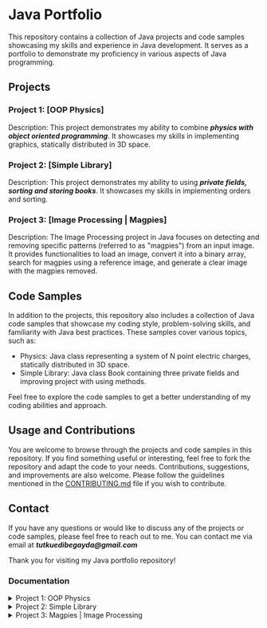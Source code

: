 # Java Portfolio

This repository contains a collection of Java projects and code samples showcasing my skills and experience in Java development. It serves as a portfolio to demonstrate my proficiency in various aspects of Java programming.

## Projects

### Project 1: [OOP Physics]

Description: This project demonstrates my ability to combine **_physics with object oriented programming_**. It showcases my skills in implementing graphics, statically distributed in 3D space. 

### Project 2: [Simple Library]

Description: This project demonstrates my ability to using **_private fields, sorting and storing books_**. It showcases my skills in implementing orders and sorting. 

### Project 3: [Image Processing | Magpies]

Description: The Image Processing project in Java focuses on detecting and removing specific patterns (referred to as "magpies") from an input image. It provides functionalities to load an image, convert it into a binary array, search for magpies using a reference image, and generate a clear image with the magpies removed.

## Code Samples

In addition to the projects, this repository also includes a collection of Java code samples that showcase my coding style, problem-solving skills, and familiarity with Java best practices. These samples cover various topics, such as:

- Physics: Java class representing a system of N point electric charges, statically distributed in 3D space.
- Simple Library: Java class Book containing three private fields and improving project with using methods.

Feel free to explore the code samples to get a better understanding of my coding abilities and approach.

## Usage and Contributions

You are welcome to browse through the projects and code samples in this repository. If you find something useful or interesting, feel free to fork the repository and adapt the code to your needs. Contributions, suggestions, and improvements are also welcome. Please follow the guidelines mentioned in the [CONTRIBUTING.md](CONTRIBUTING.md) file if you wish to contribute.

## Contact

If you have any questions or would like to discuss any of the projects or code samples, please feel free to reach out to me. You can contact me via email at **_tutkuedibegayda@gmail.com_**

Thank you for visiting my Java portfolio repository!

### Documentation 
<details>
<summary>Project 1: OOP Physics </summary>
<a href= "https://github.com/xkyleann/Java_Portfolio/files/11770773/Lab2.pdf"> Documentation 1</a>
</details>

<details>
<summary>Project 2: Simple Library </summary>
<a href= "https://github.com/xkyleann/Java_Portfolio/files/11770796/Lab3.pdf"> Documentation 2</a>
</details>

<details>
<summary>Project 3: Magpies | Image Processing </summary>
<a href= "https://github.com/xkyleann/Java_Portfolio/files/11938750/OOP_LAB4.pdf"> Documentation 3</a>
</details>





